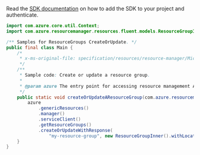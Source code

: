 Read the [SDK documentation](https://github.com/Azure/azure-sdk-for-java/blob/azure-resourcemanager_2.11.0/sdk/resourcemanager/azure-resourcemanager/README.md) on how to add the SDK to your project and authenticate.

```java
import com.azure.core.util.Context;
import com.azure.resourcemanager.resources.fluent.models.ResourceGroupInner;

/** Samples for ResourceGroups CreateOrUpdate. */
public final class Main {
    /*
     * x-ms-original-file: specification/resources/resource-manager/Microsoft.Resources/stable/2021-01-01/examples/CreateResourceGroup.json
     */
    /**
     * Sample code: Create or update a resource group.
     *
     * @param azure The entry point for accessing resource management APIs in Azure.
     */
    public static void createOrUpdateAResourceGroup(com.azure.resourcemanager.AzureResourceManager azure) {
        azure
            .genericResources()
            .manager()
            .serviceClient()
            .getResourceGroups()
            .createOrUpdateWithResponse(
                "my-resource-group", new ResourceGroupInner().withLocation("eastus"), Context.NONE);
    }
}
```
